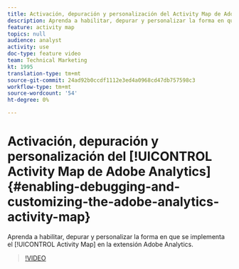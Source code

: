 ```yaml
---
title: Activación, depuración y personalización del Activity Map de Adobe Analytics
description: Aprenda a habilitar, depurar y personalizar la forma en que el Activity Map se implementa en la extensión Adobe Analytics.
feature: activity map
topics: null
audience: analyst
activity: use
doc-type: feature video
team: Technical Marketing
kt: 1995
translation-type: tm+mt
source-git-commit: 24ad92b0ccdf1112e3ed4a0968cd47db757598c3
workflow-type: tm+mt
source-wordcount: '54'
ht-degree: 0%

---
```



# Activación, depuración y personalización del [!UICONTROL Activity Map de Adobe Analytics] {#enabling-debugging-and-customizing-the-adobe-analytics-activity-map}

Aprenda a habilitar, depurar y personalizar la forma en que se implementa el [!UICONTROL Activity Map] en la extensión Adobe Analytics.

>[!VIDEO](https://video.tv.adobe.com/v/25878?quality=12)
